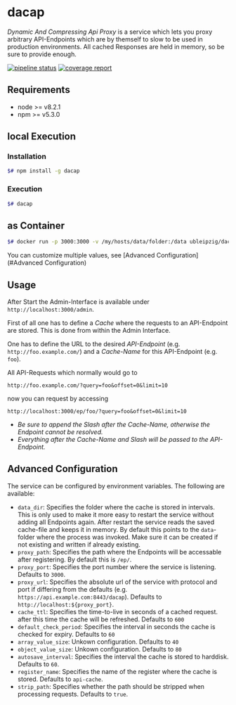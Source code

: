 # dacap

*Dynamic And Compressing Api Proxy* is a service which lets you proxy arbitrary API-Endpoints which are by themself to slow to be used in production environments. All cached Responses are held in memory, so be sure to provide enough.

[![pipeline status](https://git.sc.uni-leipzig.de/ubl/bdd_dev/dacap/badges/master/pipeline.svg)](https://git.sc.uni-leipzig.de/ubl/bdd_dev/dacap/commits/master)
[![coverage report](https://git.sc.uni-leipzig.de/ubl/bdd_dev/dacap/badges/master/coverage.svg)](https://git.sc.uni-leipzig.de/ubl/bdd_dev/dacap/commits/master)

## Requirements

* node >= v8.2.1
* npm >= v5.3.0

## local Execution

### Installation

```bash
$# npm install -g dacap
```
### Execution

``` bash
$# dacap
```

## as Container

```bash
$# docker run -p 3000:3000 -v /my/hosts/data/folder:/data ubleipzig/dacap
```

You can customize multiple values, see [Advanced Configuration](#Advanced Configuration)

## Usage

After Start the Admin-Interface is available under `http://localhost:3000/admin`.

First of all one has to define a *Cache* where the requests to an API-Endpoint are stored. This is done from within the Admin Interface.

One has to define the URL to the desired *API-Endpoint* (e.g. `http://foo.example.com/`) and a *Cache-Name* for this API-Endpoint (e.g. `foo`).

All API-Requests which normally would go to

`http://foo.example.com/?query=foo&offset=0&limit=10`

now you can request by accessing

`http://localhost:3000/ep/foo/?query=foo&offset=0&limit=10`

* *Be sure to append the Slash after the Cache-Name, otherwise the Endpoint cannot be resolved.*
* *Everything after the Cache-Name and Slash will be passed to the API-Endpoint.*

## Advanced Configuration

The service can be configured by environment variables. The following are available:

* `data_dir`: Specifies the folder where the cache is stored in intervals. This is only used to
 make it more easy to restart the service without adding all Endpoints again. After restart the
 service reads the saved cache-file and keeps it in memory.
 By default this points to the `data`-folder where the process was invoked. Make sure it can be created if not existing and written if already existing.
* `proxy_path`: Specifies the path where the Endpoints will be accessable after registering. By default this is `/ep/`.
* `proxy_port`: Specifies the port number where the service is listening. Defaults to `3000`.
* `proxy_url`: Specifies the absolute url of the service with protocol and port if differing from the defaults
(e.g. `https://api.example.com:8443/dacap`). Defaults to `http://localhost:${proxy_port}`.
* `cache_ttl`: Specifies the time-to-live in seconds of a cached request. after this time the cache will be refreshed. Defaults to `600`
* `default_check_period`: Specifies the interval in seconds the cache is checked for expiry. Defaults to `60`
* `array_value_size`: Unkown configuration. Defaults to `40`
* `object_value_size`: Unkown configuration. Defaults to `80`
* `autosave_interval`: Specifies the interval the cache is stored to harddisk. Defaults to `60`.
* `register_name`: Specifies the name of the register where the cache is stored. Defaults to `api-cache`.
* `strip_path`: Specifies whether the path should be stripped when processing requests. Defaults to `true`.
